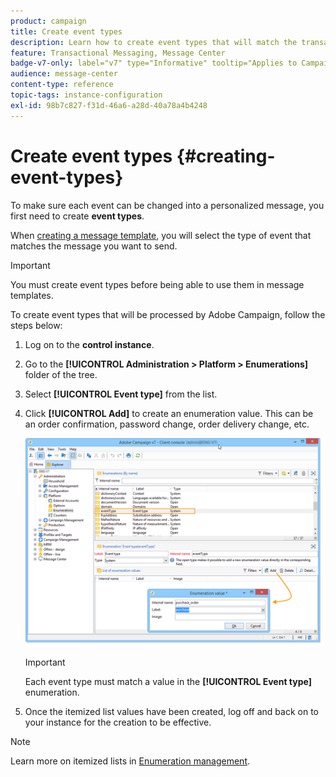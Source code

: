```yaml
---
product: campaign
title: Create event types
description: Learn how to create event types that will match the transactional messages you want to send in Adobe Campaign Classic
feature: Transactional Messaging, Message Center
badge-v7-only: label="v7" type="Informative" tooltip="Applies to Campaign Classic v7 only"
audience: message-center
content-type: reference
topic-tags: instance-configuration
exl-id: 98b7c827-f31d-46a6-a28d-40a78a4b4248
---
```

# Create event types {#creating-event-types}



To make sure each event can be changed into a personalized message, you first need to create **event types**.

When [creating a message template](../../message-center/using/creating-the-message-template.md), you will select the type of event that matches the message you want to send.

>[!IMPORTANT]
>
>You must create event types before being able to use them in message templates.

To create event types that will be processed by Adobe Campaign, follow the steps below:

1. Log on to the **control instance**.

1. Go to the **[!UICONTROL Administration > Platform > Enumerations]** folder of the tree.

1. Select **[!UICONTROL Event type]** from the list.

1. Click **[!UICONTROL Add]** to create an enumeration value. This can be an order confirmation, password change, order delivery change, etc.

    ![](assets/messagecenter_eventtype_enum_001.png)

    >[!IMPORTANT]
    >
    >Each event type must match a value in the **[!UICONTROL Event type]** enumeration.

1. Once the itemized list values have been created, log off and back on to your instance for the creation to be effective.

>[!NOTE]
>
>Learn more on itemized lists in [Enumeration management](../../platform/using/managing-enumerations.md).


